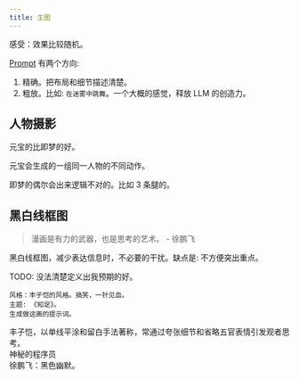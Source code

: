 ```yaml
---
title: 生图
---
```


感受：效果比较随机。

[Prompt](./llm-gen-image-prompt.md) 有两个方向: 
1. 精确。把布局和细节描述清楚。
2. 粗放。比如: `在迷雾中跳舞`。一个大概的感觉，释放 LLM 的创造力。

## 人物摄影
元宝的比即梦的好。

元宝会生成的一组同一人物的不同动作。

即梦的偶尔会出来逻辑不对的。比如 3 条腿的。

## 黑白线框图
> 漫画是有力的武器，也是思考的艺术。 - 徐鹏飞

黑白线框图，减少表达信息时，不必要的干扰。缺点是:  不方便突出重点。

TODO: 没法清楚定义出我预期的好。

```我想画黑白线框图。
风格：丰子恺的风格。搞笑，一针见血。
主题: 《知足》。
生成做这画的提示词。
```

丰子恺，以单线平涂和留白手法著称，常通过夸张细节和省略五官表情引发观者思考。  
神秘的程序员  
徐鹏飞：黑色幽默。  

